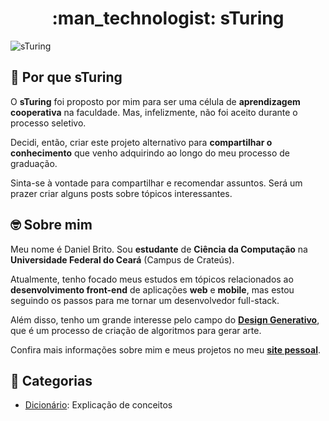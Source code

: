 <h1 align="center"> :man_technologist: sTuring</h1>

![sTuring](https://1.bp.blogspot.com/-DHoxDgCdjxg/X3KON1i3GoI/AAAAAAAAXIE/46WgwO35Uvsbjo6i9tQ-9n2PFuXY01icwCLcBGAsYHQ/s2048/CAPA.jpg)

## :thinking: Por que sTuring

O **sTuring** foi proposto por mim para ser uma célula de **aprendizagem cooperativa** na faculdade. Mas, infelizmente, não foi aceito durante o processo seletivo.

Decidi, então, criar este projeto alternativo para **compartilhar o conhecimento** que venho adquirindo ao longo do meu processo de graduação.

Sinta-se à vontade para compartilhar e recomendar assuntos. Será um prazer criar alguns posts sobre tópicos interessantes.

## :nerd_face: Sobre mim

Meu nome é Daniel Brito. Sou **estudante** de **Ciência da Computação** na **Universidade Federal do Ceará** (Campus de Crateús).

Atualmente, tenho focado meus estudos em tópicos relacionados ao **desenvolvimento front-end** de aplicações **web** e **mobile**, mas estou seguindo os passos para me tornar um desenvolvedor full-stack.

Além disso, tenho um grande interesse pelo campo do **[Design Generativo](https://github.com/DanielBrito/generative-design)**, que é um processo de criação de algoritmos para gerar arte.

Confira mais informações sobre mim e meus projetos no meu **[site pessoal](https://danielbrito.github.io/)**.

## :bookmark: Categorias

- [Dicionário](https://github.com/DanielBrito/sturing/tree/master/Dicionario): Explicação de conceitos
